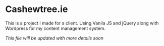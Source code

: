 # Cashewtree.ie

This is a project I made for a client. Using Vanila JS and jQuery along with Wordpress for my content management system. 

_This file will be updated with more details soon_
